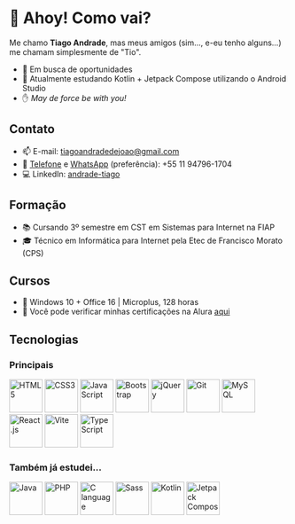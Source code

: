 # :wave: Ahoy! Como vai?
Me chamo **Tiago Andrade**, mas meus amigos (sim..., e-eu tenho alguns...) me chamam simplesmente de "Tio".

- :briefcase: Em busca de oportunidades
- :book: Atualmente estudando Kotlin + Jetpack Compose utilizando o Android Studio
- :raised_hand: _May de force be with you!_

## Contato
- :mailbox: E-mail: [tiagoandradedejoao@gmail.com](mailto:tiagoandradedejoao@gmail.com)
- :speech_balloon: [Telefone](tel:11947961704) e [WhatsApp](wa.me/5511947961704) (preferência): +55 11 94796-1704
- :computer: LinkedIn: [andrade-tiago](https://www.linkedin.com/in/andrade-tiago)

## Formação
- :books: Cursando 3º semestre em CST em Sistemas para Internet na FIAP
- :mortar_board: Técnico em Informática para Internet pela Etec de Francisco Morato (CPS)

 ## Cursos
 - :ledger: Windows 10 + Office 16 | Microplus, 128 horas
 - :blue_book: Você pode verificar minhas certificações na Alura [aqui](https://cursos.alura.com.br/user/andrade-tiago)

## Tecnologias
### Principais
<div display="inline-block">
	<img src="https://cdn.jsdelivr.net/gh/devicons/devicon@latest/icons/html5/html5-original.svg" height="60" alt="HTML5" title="HTML5" />
	<img src="https://cdn.jsdelivr.net/gh/devicons/devicon@latest/icons/css3/css3-original.svg" height="60" alt="CSS3" title="CSS3" />
	<img src="https://cdn.jsdelivr.net/gh/devicons/devicon@latest/icons/javascript/javascript-original.svg" height="60" alt="JavaScript" title="JavaScript" />
	<img src="https://cdn.jsdelivr.net/gh/devicons/devicon@latest/icons/bootstrap/bootstrap-original.svg" height="60" alt="Bootstrap" title="Bootstrap" />
	<img src="https://cdn.jsdelivr.net/gh/devicons/devicon@latest/icons/jquery/jquery-plain-wordmark.svg" height="60" alt="jQuery" title="jQuery" />
	<img src="https://cdn.jsdelivr.net/gh/devicons/devicon@latest/icons/git/git-original.svg" height="60" alt="Git" title="Git" />
	<img src="https://cdn.jsdelivr.net/gh/devicons/devicon@latest/icons/mysql/mysql-original-wordmark.svg" height="60" alt="MySQL" title="MySQL" />
	<img src="https://cdn.jsdelivr.net/gh/devicons/devicon@latest/icons/react/react-original-wordmark.svg" height="60" alt="React.js" title="React.js" />
	<img src="https://cdn.jsdelivr.net/gh/devicons/devicon@latest/icons/vitejs/vitejs-original.svg" height="60" alt="Vite" title="Vite" />
	<img src="https://cdn.jsdelivr.net/gh/devicons/devicon@latest/icons/typescript/typescript-original.svg" height="60" alt="TypeScript" title="TypeScript" />
</div>

### Também já estudei...
<div display="inline-block">
	<img src="https://cdn.jsdelivr.net/gh/devicons/devicon@latest/icons/java/java-original-wordmark.svg" height="60" alt="Java" title="Java" />
	<img src="https://github.com/mkole/tech-icons/blob/main/icons/php/php-plain.svg" height="60" alt="PHP" title="PHP" />
	<img src="https://github.com/mkole/tech-icons/blob/main/icons/c/c-language-original.svg" height="60" alt="C language" title="C language" />
	<img src="https://cdn.jsdelivr.net/gh/devicons/devicon@latest/icons/sass/sass-original.svg" height="60" alt="Sass" title="Sass" />
	<img src="https://github.com/mkole/tech-icons/blob/main/icons/kotlin/kotlin-original.svg" height="60" alt="Kotlin" title="Kotlin" />
	<img src="https://cdn.jsdelivr.net/gh/devicons/devicon@latest/icons/jetpackcompose/jetpackcompose-original.svg" height="60" alt="Jetpack Compose" title="Jetpack Compose" />
</div>
